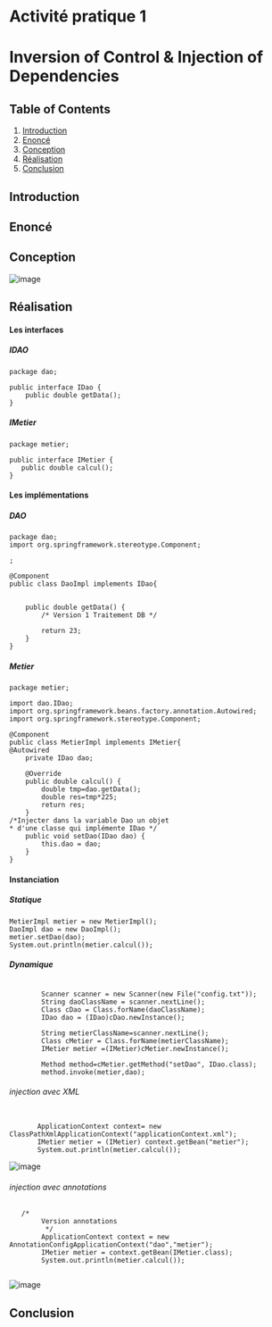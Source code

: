# Activité pratique 1 
# Inversion of Control & Injection of Dependencies

## Table of Contents
1. [Introduction](#Introduction)
2. [Enoncé](#Enoncé)
3. [Conception](#Conception)
4. [Réalisation](#Réalisation)
5. [Conclusion](#Conclusion)

## Introduction


## Enoncé

## Conception
![image](https://user-images.githubusercontent.com/73220257/157950084-ed4b2b92-0c4a-4e85-aae3-d9b4f5a1b144.png)


## Réalisation
#### Les interfaces

##### IDAO
```
package dao;

public interface IDao {
    public double getData();
}
```
 ##### IMetier
 
 ```
 package metier;

public interface IMetier {
    public double calcul();
}

```

#### Les implémentations 
##### DAO
```
package dao;
import org.springframework.stereotype.Component;

;

@Component
public class DaoImpl implements IDao{


    public double getData() {
        /* Version 1 Traitement DB */

        return 23;
    }
}
```
##### Metier
```
package metier;

import dao.IDao;
import org.springframework.beans.factory.annotation.Autowired;
import org.springframework.stereotype.Component;

@Component
public class MetierImpl implements IMetier{
@Autowired
    private IDao dao;

    @Override
    public double calcul() {
        double tmp=dao.getData();
        double res=tmp*225;
        return res;
    }
/*Injecter dans la variable Dao un objet
* d'une classe qui implémente IDao */
    public void setDao(IDao dao) {
        this.dao = dao;
    }
}
```

#### Instanciation 
##### Statique

```
MetierImpl metier = new MetierImpl();
DaoImpl dao = new DaoImpl();
metier.setDao(dao);
System.out.println(metier.calcul());
```

##### Dynamique
```

        Scanner scanner = new Scanner(new File("config.txt"));
        String daoClassName = scanner.nextLine();
        Class cDao = Class.forName(daoClassName);
        IDao dao = (IDao)cDao.newInstance();

        String metierClassName=scanner.nextLine();
        Class cMetier = Class.forName(metierClassName);
        IMetier metier =(IMetier)cMetier.newInstance();

        Method method=cMetier.getMethod("setDao", IDao.class);
        method.invoke(metier,dao);
```



###### injection avec XML
```

       ApplicationContext context= new ClassPathXmlApplicationContext("applicationContext.xml");
       IMetier metier = (IMetier) context.getBean("metier");
       System.out.println(metier.calcul());
```
![image](https://user-images.githubusercontent.com/73220257/157924980-33e05149-39b4-4dc8-9da5-e7aad90a2bd0.png)

###### injection avec annotations 
```
   /*
        Version annotations
         */
        ApplicationContext context = new AnnotationConfigApplicationContext("dao","metier");
        IMetier metier = context.getBean(IMetier.class);
        System.out.println(metier.calcul());
        
```
![image](https://user-images.githubusercontent.com/73220257/157925060-25c6e925-1a84-42ca-a7be-8557ca6b7e44.png)




## Conclusion 
